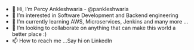 - 👋 Hi, I’m Percy Ankleshwaria - @pankleshwaria
- 👀 I’m interested in Software Development and Backend engineering 
- 🌱 I’m currently learning AWS, Microservices, Jenkins and many more ...
- 💞️ I’m looking to collaborate on anything that can make this world a better place :)
- 📫 How to reach me ...Say hi on LinkedIn

<!---
pankleshwaria/pankleshwaria is a ✨ special ✨ repository because its `README.md` (this file) appears on your GitHub profile.
You can click the Preview link to take a look at your changes.
--->

